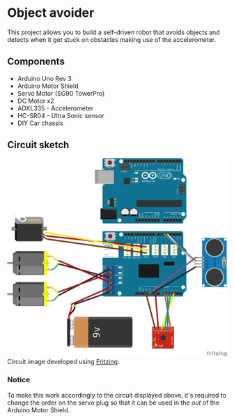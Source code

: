 # Object avoider
This project allows you to build a self-driven robot that avoids objects and detects when it get stuck on obstacles making use of the accelerometer.

## Components
* Arduino Uno Rev 3
* Arduino Motor Shield
* Servo Motor (SG90 TowerPro)
* DC Motor x2
* ADXL335 - Accelerometer
* HC-SR04 - Ultra Sonic sensor
* DIY Car chassis

## Circuit sketch
![Circuit Sketch](https://github.com/MOctavio/Avoider/blob/master/circuit_sketch_bb.png?raw=true "Circuit Sketch")
Circuit image developed using [Fritzing](http://www.fritzing.org/).

### Notice
To make this work accordingly to the circuit displayed above, it's required to change the order on the servo plug so that it can be used in the _out_ of the Arduino Motor Shield.

